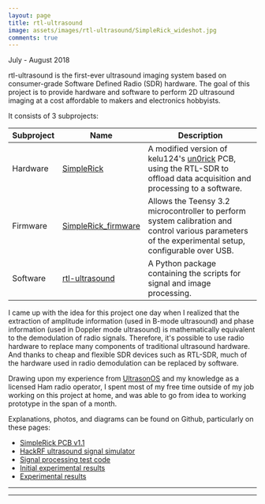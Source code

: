 ```yaml
---
layout: page
title: rtl-ultrasound
image: assets/images/rtl-ultrasound/SimpleRick_wideshot.jpg
comments: true
---
```

July - August 2018

rtl-ultrasound is the first-ever ultrasound imaging system based on consumer-grade Software Defined Radio (SDR) hardware.
The goal of this project is to provide hardware and software to perform 2D ultrasound imaging at a cost affordable to makers and electronics hobbyists.

It consists of 3 subprojects:

| Subproject 	| Name                	| Description                                                                                                                                          	|
|------------	|---------------------	|------------------------------------------------------------------------------------------------------------------------------------------------------	|
| Hardware   	| [SimpleRick](https://github.com/wlmeng11/SimpleRick)          	| A modified version of kelu124's [un0rick](http://un0rick.cc/) PCB, using the RTL-SDR to offload data acquisition and processing to a software.                             	|
| Firmware   	| [SimpleRick_firmware](https://github.com/wlmeng11/SimpleRick_firmware) 	| Allows the Teensy 3.2 microcontroller to perform system calibration and control various parameters of the experimental setup, configurable over USB. 	|
| Software   	| [rtl-ultrasound](https://github.com/wlmeng11/rtl-ultrasound)      	| A Python package containing the scripts for signal and image processing.                                                                             	|

I came up with the idea for this project one day when I realized that the extraction of amplitude information (used in B-mode ultrasound) and phase information (used in Doppler mode ultrasound) is mathematically equivalent to the demodulation of radio signals.
Therefore, it's possible to use radio hardware to replace many components of traditional ultrasound hardware.
And thanks to cheap and flexible SDR devices such as RTL-SDR, much of the hardware used in radio demodulation can be replaced by software.

Drawing upon my experience from [UltrasonOS](ultrasonos.html) and my knowledge as a licensed Ham radio operator,
I spent most of my free time outside of my job working on this project at home, and was able to go from idea to working prototype in the span of a month.

Explanations, photos, and diagrams can be found on Github, particularly on these pages:
* [SimpleRick PCB v1.1](https://github.com/wlmeng11/SimpleRick/blob/master/hardware/v1.1/README.md)
* [HackRF ultrasound signal simulator](https://github.com/wlmeng11/SimpleRick/blob/master/experiments/20180807/hackrf_ultrasound_simulator.ipynb)
* [Signal processing test code](https://github.com/wlmeng11/rtl-ultrasound/blob/master/experiments/20180813/rtlsdr_ultrasound_test.ipynb)
* [Initial experimental results](https://github.com/wlmeng11/rtl-ultrasound/blob/master/experiments/20180818/rtlsdr_ultrasound_test.ipynb)
* [Experimental results](https://github.com/wlmeng11/rtl-ultrasound/blob/master/experiments/20180821/README.md)


<hr class="major" />

<div class="container" id="gallery"></div>

<script type="text/javascript" src="assets/js/generategallery.js"></script>
<script>
  var prefix = "rtl-ultrasound/"
  var filenames = [
    "SimpleRick_mainboard.JPG",
    "SimpleRick_TGC_sketch.JPG",
    "rtl-ultrasound_experimental_setup.JPG",
    "rtl-ultrasound_ControlAnd2Weights.png"
  ];
  var captions = [
    "The SimpleRick PCB, fully assembled.",
    "Sketch of the Time Gain Compensation (TGC) circuit, as prototyped on a breadboard.",
    "Experimental setup with SimpleRick, piezo, servo motor, boost converter, 12.5 MHz lowpass filter, and RTL-SDR.",
    "Experimental results."
  ];
  var images = filenames.map(function (i){
    return prefix + i;
  })
  <!-- Note that we need to call this BEFORE gallery.js is loaded -->
  generateGalleryHTML(images, captions);
</script>

<link rel="stylesheet" href="assets/css/gallery.css">
<script type="text/javascript" src="assets/js/gallery.js"></script>

<hr class="major" />
